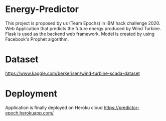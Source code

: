 # Energy-Predictor

This project is proposed by us (Team Epochs) in IBM hack challenge 2020.
Web Application that predicts the future energy produced by Wind Turbine.
Flask is used as the backend web framework.
Model is created by using Facebook's Prophet algorithm.

# Dataset
https://www.kaggle.com/berkerisen/wind-turbine-scada-dataset

# Deployment
Application is finally deployed on Heroku cloud</b>
https://predictor-epoch.herokuapp.com/
